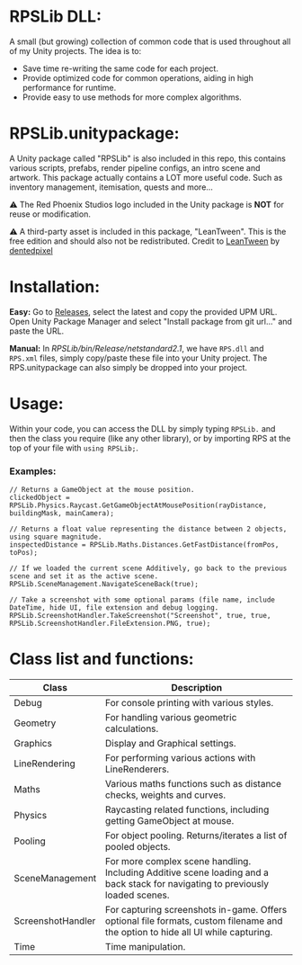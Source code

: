 # RPSLib DLL:
A small (but growing) collection of common code that is used throughout all of my Unity projects. The idea is to:
- Save time re-writing the same code for each project.
- Provide optimized code for common operations, aiding in high performance for runtime.
- Provide easy to use methods for more complex algorithms.

# RPSLib.unitypackage:
A Unity package called "RPSLib" is also included in this repo, this contains various scripts, prefabs, render pipeline configs, an intro scene and artwork. This package actually contains a LOT more useful code. Such as inventory management, itemisation, quests and more...

⚠️ The Red Phoenix Studios logo included in the Unity package is **NOT** for reuse or modification.

⚠️ A third-party asset is included in this package, "LeanTween". This is the free edition and should also not be redistributed. Credit to [LeanTween](https://assetstore.unity.com/packages/tools/animation/leantween-3595) by [dentedpixel](https://github.com/dentedpixel/LeanTween)

# Installation:
**Easy:**
Go to [Releases](https://github.com/matthewvale/RPSLib/releases), select the latest and copy the provided UPM URL. Open Unity Package Manager and select "Install package from git url..." and paste the URL.

**Manual:**
In _RPSLib/bin/Release/netstandard2.1_, we have `RPS.dll` and `RPS.xml` files, simply copy/paste these file into your Unity project.
The RPS.unitypackage can also simply be dropped into your project. 

# Usage:
Within your code, you can access the DLL by simply typing `RPSLib.` and then the class you require (like any other library), or by importing RPS at the top of your file with `using RPSLib;`.
### Examples:
```
// Returns a GameObject at the mouse position.
clickedObject = RPSLib.Physics.Raycast.GetGameObjectAtMousePosition(rayDistance, buildingMask, mainCamera);

// Returns a float value representing the distance between 2 objects, using square magnitude.
inspectedDistance = RPSLib.Maths.Distances.GetFastDistance(fromPos, toPos);

// If we loaded the current scene Additively, go back to the previous scene and set it as the active scene.
RPSLib.SceneManagement.NavigateSceneBack(true);

// Take a screenshot with some optional params (file name, include DateTime, hide UI, file extension and debug logging.
RPSLib.ScreenshotHandler.TakeScreenshot("Screenshot", true, true, RPSLib.ScreenshotHandler.FileExtension.PNG, true);
```

# Class list and functions:
| Class | Description |
| ------------- | ------------- |
| Debug | For console printing with various styles. |
| Geometry | For handling various geometric calculations. |
| Graphics | Display and Graphical settings. |
| LineRendering | For performing various actions with LineRenderers. |
| Maths | Various maths functions such as distance checks, weights and curves. |
| Physics | Raycasting related functions, including getting GameObject at mouse. |
| Pooling | For object pooling. Returns/iterates a list of pooled objects.
| SceneManagement | For more complex scene handling. Including Additive scene loading and a back stack for navigating to previously loaded scenes.
| ScreenshotHandler | For capturing screenshots in-game. Offers optional file formats, custom filename and the option to hide all UI while capturing. |
| Time | Time manipulation. |
